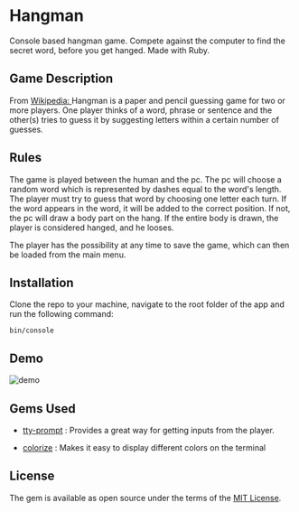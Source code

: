 # Hangman

Console based hangman game. Compete against the computer to find the secret word, before you get hanged. Made with Ruby.

## Game Description

From [Wikipedia: ](https://en.wikipedia.org/wiki/Hangman_(game)) Hangman is a paper and pencil guessing game for two or more players. One player thinks of a word, phrase or sentence and the other(s) tries to guess it by suggesting letters within a certain number of guesses. 

## Rules

The game is played between the human and the pc. The pc will choose a random word which is represented by dashes equal to the word's length. The player must try to guess that word by choosing one letter each turn. If the word appears in the word, it will be added to the correct position. If not, the pc will draw a body part on the hang. If the entire body is drawn, the player is considered hanged, and he looses.

The player has the possibility at any time to save the game, which can then be loaded from the main menu.

## Installation

Clone the repo to your machine, navigate to the root folder of the app and run the following command: 

    bin/console

## Demo

![demo]()

## Gems Used

* [tty-prompt](https://github.com/piotrmurach/tty-prompt) : Provides a great way for getting inputs from the player.

* [colorize](https://github.com/fazibear/colorize) : Makes it easy to display different colors on the terminal

## License

The gem is available as open source under the terms of the [MIT License](https://opensource.org/licenses/MIT).